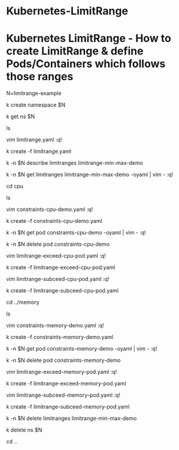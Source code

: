 # Kubernetes-LimitRange

# Kubernetes LimitRange - How to create LimitRange & define Pods/Containers which follows those ranges

N=limitrange-example

k create namespace $N

k get ns $N

ls

vim limitrange.yaml
:q!

k create -f limitrange.yaml

k -n $N describe limitranges limitrange-min-max-demo

k -n $N get limitranges limitrange-min-max-demo -oyaml | vim -
:q!

cd cpu

ls

vim constraints-cpu-demo.yaml
:q!

k create -f constraints-cpu-demo.yaml

k -n $N get pod constraints-cpu-demo -oyaml | vim -
:q!

k -n $N delete pod constraints-cpu-demo

vim limitrange-exceed-cpu-pod.yaml
:q!

k create -f limitrange-exceed-cpu-pod.yaml

vim limitrange-subceed-cpu-pod.yaml
:q!

k create -f limitrange-subceed-cpu-pod.yaml

cd ../memory

ls

vim constraints-memory-demo.yaml
:q!

k create -f constraints-memory-demo.yaml

k -n $N get pod constraints-memory-demo -oyaml | vim -
:q!

k -n $N delete pod constraints-memory-demo

vim limitrange-exceed-memory-pod.yaml
:q!

k create -f limitrange-exceed-memory-pod.yaml

vim limitrange-subceed-memory-pod.yaml
:q!

k create -f limitrange-subceed-memory-pod.yaml

k -n $N  delete limitranges limitrange-min-max-demo

k delete ns $N

cd ..
